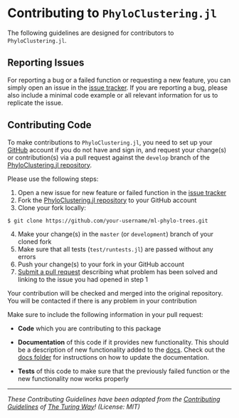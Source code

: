 # Contributing to `PhyloClustering.jl`

The following guidelines are designed for contributors to `PhyloClustering.jl`. 

## Reporting Issues

For reporting a bug or a failed function or requesting a new feature, you can simply open an issue in the [issue tracker](https://github.com/solislemuslab/PhyloClustering.jl/issues). If you are reporting a bug, please also include a minimal code example or all relevant information for us to replicate the issue.

## Contributing Code

To make contributions to `PhyloClustering.jl`, you need to set up your [GitHub](https://github.com) 
account if you do not have and sign in, and request your change(s) or contribution(s) via 
a pull request against the ``develop``
branch of the [PhyloClustering.jl repository](https://github.com/solislemuslab/ml-phylo-trees). 

Please use the following steps:

1. Open a new issue for new feature or failed function in the [issue tracker](https://github.com/solislemuslab/ml-phylo-trees/issues)
2. Fork the [PhyloClustering.jl repository](https://github.com/solislemuslab/ml-phylo-trees) to your GitHub account
3. Clone your fork locally:
```
$ git clone https://github.com/your-username/ml-phylo-trees.git
```   
4. Make your change(s) in the `master` (or `development`) branch of your cloned fork
5. Make sure that all tests (`test/runtests.jl`) are passed without any errors
6. Push your change(s) to your fork in your GitHub account
7. [Submit a pull request](https://github.com/solislemuslab/PhyloClustering.jl/pulls) describing what problem has been solved and linking to the issue you had opened in step 1

Your contribution will be checked and merged into the original repository. You will be contacted if there is any problem in your contribution

Make sure to include the following information in your pull request:

* **Code** which you are contributing to this package

* **Documentation** of this code if it provides new functionality. This should be a description of new functionality added to the [docs](https://solislemuslab.github.io/ml-phylo-trees/dev/). Check out the [docs folder](https://github.com/solislemuslab/ml-phylo-trees.jl/tree/main/docs) for instructions on how to update the documentation.

- **Tests** of this code to make sure that the previously failed function or the new functionality now works properly


---

_These Contributing Guidelines have been adapted from the [Contributing Guidelines](https://github.com/atomneb/AtomNeb-py/blob/master/CONTRIBUTING.md) of [The Turing Way](https://github.com/atomneb/AtomNeb-py)! (License: MIT)_
